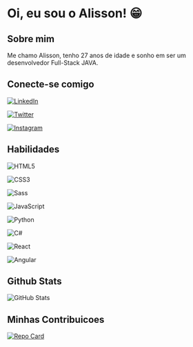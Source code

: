 # Oi, eu sou o Alisson! 😁

## Sobre mim

Me chamo Alisson, tenho 27 anos de idade e sonho em ser um desenvolvedor Full-Stack JAVA.

## Conecte-se comigo

[![LinkedIn](https://img.shields.io/badge/LinkedIn-000?style=for-the-badge&logo=linkedin&logoColor=0E76A8)](https://www.linkedin.com/in/alissonsilva07/)

[![Twitter](https://img.shields.io/badge/Twitter-000?style=for-the-badge&logo=twitter)](https://twitter.com/Alisson_Silva07)

[![Instagram](https://img.shields.io/badge/Instagram-000?style=for-the-badge&logo=instagram)](https://www.instagram.com/alisson_silva07)

## Habilidades

![HTML5](https://img.shields.io/badge/HTML5-000?style=for-the-badge&logo=html5)

![CSS3](https://img.shields.io/badge/CSS3-000?style=for-the-badge&logo=css3&logoColor=264CE4)

![Sass](https://img.shields.io/badge/Sass-000?style=for-the-badge&logo=sass)

![JavaScript](https://img.shields.io/badge/JavaScript-000?style=for-the-badge&logo=javascript)

![Python](https://img.shields.io/badge/Python-000?style=for-the-badge&logo=python)

![C#](https://img.shields.io/badge/C%23-000?style=for-the-badge&logo=c-sharp&logoColor=823085)

![React](https://img.shields.io/badge/React-000?style=for-the-badge&logo=react)

![Angular](https://img.shields.io/badge/Angular-000?style=for-the-badge&logo=angular&logoColor=C3002F)

## Github Stats

![GitHub Stats](https://github-readme-stats.vercel.app/api?username=AlissonSilva07&theme=transparent&bg_color=000&border_color=30A3DC&show_icons=true&icon_color=30A3DC&title_color=E94D5F&text_color=FFF)

## Minhas Contribuicoes

[![Repo Card](https://github-readme-stats.vercel.app/api/pin/?username=AlissonSilva07&repo=fake-store&bg_color=000&border_color=30A3DC&show_icons=true&icon_color=30A3DC&title_color=E94D5F&text_color=FFF)](https://github.com/SEUUSERNAME/SEUREPOSITORIO)



